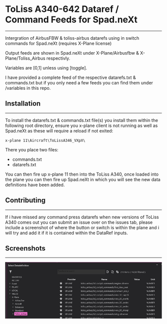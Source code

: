 # ToLiss A340-642 Dataref / Command Feeds for Spad.neXt
---
Intergration of AirbusFBW & toliss-airbus datarefs using in switch commands for Spad.neXt (requires X-Plane license)

Output feeds are shown in Spad.neXt under X-Plane/Airbusfbw & X-Plane/Toliss_Airbus respectivly.

Variables are [0,1] unless using [toggle].

I have provided a complete feed of the respective datarefs.txt & commands.txt but if you only need a few feeds you can find them under /variables in this repo.

## Installation
---
To install the datarefs.txt & commands.txt file(s) you install them within the following root directory, ensure you x-plane client is not running as well as Spad.neXt as these will require a reload if not exited:

   
    x-plane 11\Aircraft\ToLissA346_VXpX\

There you place two files:  
+ commands.txt
+ datarefs.txt

You can then fire up x-plane 11 then into the ToLiss A340, once loaded into the plane you can then fire up Spad.neXt in which you will see the new data definitions have been added.

## Contributing
---
If i have missed any command press datarefs when new versions of ToLiss A340 comes out you can submit an issue over on the issues tab, please include a screenshot of where the button or switch is within the plane and i will try and add it if it is contained within the DataRef inputs.

## Screenshots
---
![](./images/datafields.jpg)